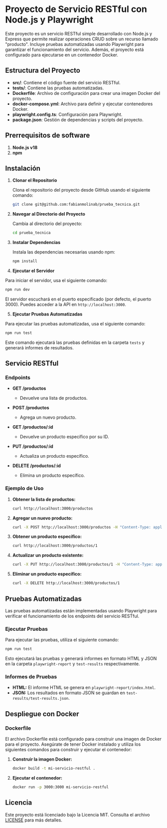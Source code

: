 # Proyecto de Servicio RESTful con Node.js y Playwright

Este proyecto es un servicio RESTful simple desarrollado con Node.js y Express que permite realizar operaciones CRUD sobre un recurso llamado "producto". Incluye pruebas automatizadas usando Playwright para garantizar el funcionamiento del servicio. Además, el proyecto está configurado para ejecutarse en un contenedor Docker.

## Estructura del Proyecto

- **src/**: Contiene el código fuente del servicio RESTful.
- **tests/**: Contiene las pruebas automatizadas.
- **Dockerfile**: Archivo de configuración para crear una imagen Docker del proyecto.
- **docker-compose.yml**: Archivo para definir y ejecutar contenedores Docker.
- **playwright.config.ts**: Configuración para Playwright.
- **package.json**: Gestión de dependencias y scripts del proyecto.

## Prerrequisitos de software

1. **Node.js v18**
2. **npm**

## Instalación

1. **Clonar el Repositorio**

   Clona el repositorio del proyecto desde GitHub usando el siguiente comando:

   ```bash
   git clone git@github.com:fabianmolinab/prueba_tecnica.git
   ```


2. **Navegar al Directorio del Proyecto**

   Cambia al directorio del proyecto:

   ```bash
   cd prueba_tecnica
   ```


3. **Instalar Dependencias**

   Instala las dependencias necesarias usando npm:

   ```bash
   npm install
   ```

4. **Ejecutar el Servidor**

Para iniciar el servidor, usa el siguiente comando:

```bash
npm run dev
```

El servidor escuchará en el puerto especificado (por defecto, el puerto 3000). Puedes acceder a la API en `http://localhost:3000`.

5. **Ejecutar Pruebas Automatizadas**

Para ejecutar las pruebas automatizadas, usa el siguiente comando:

```bash
npm run test
```

Este comando ejecutará las pruebas definidas en la carpeta `tests` y generará informes de resultados.

## Servicio RESTful

### Endpoints

- **GET /productos**
  - Devuelve una lista de productos.
- **POST /productos**

  - Agrega un nuevo producto.

- **GET /productos/:id**

  - Devuelve un producto específico por su ID.

- **PUT /productos/:id**

  - Actualiza un producto específico.

- **DELETE /productos/:id**
  - Elimina un producto específico.

### Ejemplo de Uso

1. **Obtener la lista de productos:**

   ```bash
   curl http://localhost:3000/productos
   ```

2. **Agregar un nuevo producto:**

   ```bash
   curl -X POST http://localhost:3000/productos -H "Content-Type: application/json" -d '{"nombre": "Producto 4", "precio": 400, "cantidad": 40}'
   ```

3. **Obtener un producto específico:**

   ```bash
   curl http://localhost:3000/productos/1
   ```

4. **Actualizar un producto existente:**

   ```bash
   curl -X PUT http://localhost:3000/productos/1 -H "Content-Type: application/json" -d '{"nombre": "Producto Actualizado", "precio": 500, "cantidad": 50}'
   ```

5. **Eliminar un producto específico:**

   ```bash
   curl -X DELETE http://localhost:3000/productos/1
   ```

## Pruebas Automatizadas

Las pruebas automatizadas están implementadas usando Playwright para verificar el funcionamiento de los endpoints del servicio RESTful.

### Ejecutar Pruebas

Para ejecutar las pruebas, utiliza el siguiente comando:

```bash
npm run test
```

Esto ejecutará las pruebas y generará informes en formato HTML y JSON en la carpeta `playwright-report` y `test-results` respectivamente.

### Informes de Pruebas

- **HTML:** El informe HTML se genera en `playwright-report/index.html`.
- **JSON:** Los resultados en formato JSON se guardan en `test-results/test-results.json`.

## Despliegue con Docker

### Dockerfile

El archivo Dockerfile está configurado para construir una imagen de Docker para el proyecto. Asegúrate de tener Docker instalado y utiliza los siguientes comandos para construir y ejecutar el contenedor:

1. **Construir la imagen Docker:**

   ```bash
   docker build -t mi-servicio-restful .
   ```

2. **Ejecutar el contenedor:**

   ```bash
   docker run -p 3000:3000 mi-servicio-restful
   ```

## Licencia

Este proyecto está licenciado bajo la Licencia MIT. Consulta el archivo [LICENSE](LICENSE) para más detalles.
